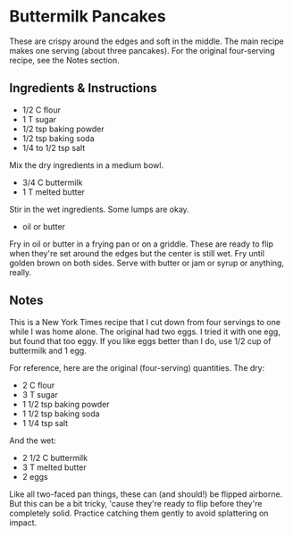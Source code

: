 # Buttermilk Pancakes

These are crispy around the edges and soft in the middle.  The main recipe makes
one serving  (about three pancakes).  For the  original four-serving recipe, see
the Notes section.


## Ingredients & Instructions

- 1/2 C flour
- 1 T sugar
- 1/2 tsp baking powder
- 1/2 tsp baking soda
- 1/4 to 1/2 tsp salt

Mix the dry ingredients in a medium bowl.

- 3/4 C buttermilk
- 1 T melted butter

Stir in the wet ingredients.  Some lumps are okay.

- oil or butter

Fry in  oil or butter  in a frying pan or on a griddle.  These are ready to flip
when they're set around the edges but the center is still wet.  Fry until golden
brown on both sides.  Serve with butter or jam or syrup or anything, really.


## Notes

This is a New York Times recipe that I cut down from  four servings to one while
I was home alone.  The original had two eggs. I tried it with one egg, but found
that too eggy.  If you like eggs better than I do, use 1/2 cup of buttermilk and
1 egg.

For reference, here are the original (four-serving) quantities.  The dry:

- 2 C flour
- 3 T sugar
- 1 1/2 tsp baking powder
- 1 1/2 tsp baking soda
- 1 1/4 tsp salt

And the wet:

- 2 1/2 C buttermilk
- 3 T melted butter
- 2 eggs

Like all two-faced pan things, these can (and should!) be flipped airborne.  But
this can be a bit tricky, 'cause they're ready to flip before they're completely
solid.  Practice catching them gently to avoid splattering on impact.
